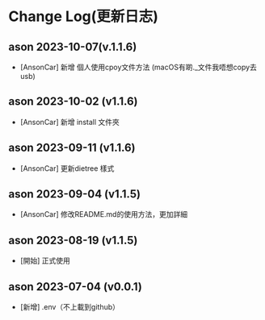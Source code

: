 # Change Log(更新日志)
## ason 2023-10-07(v.1.1.6)
- [AnsonCar]    新增 個人使用cpoy文件方法 (macOS有啲._文件我唔想copy去usb)

## ason 2023-10-02 (v1.1.6)
- [AnsonCar]    新增 install 文件夾

## ason 2023-09-11 (v1.1.6)
- [AnsonCar]    更新dietree 樣式

## ason 2023-09-04 (v1.1.5)
- [AnsonCar]    修改README.md的使用方法，更加詳細

## ason 2023-08-19 (v1.1.5)
- [開始] 正式使用

## ason 2023-07-04 (v0.0.1)
- [新增] .env（不上載到github）

<!-- [back]() -->